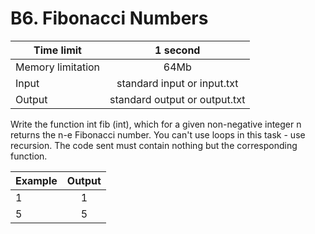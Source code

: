 # B6. Fibonacci Numbers


| Time limit     | 1 second           |
| ------------- |:-------------:|
|  Memory limitation   | 64Mb| 
| Input  | standard input or input.txt | 
| Output | standard output or output.txt | 

Write the function int fib (int), which for a given non-negative integer n returns the n-e Fibonacci number. You can't use loops in this task - use recursion.
The code sent must contain nothing but the corresponding function.



| Example    | Output        |
| ------------- |:-------------:|
|1|  1|
|5 | 5 |





